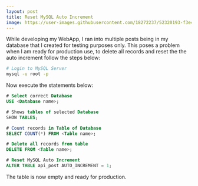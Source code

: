 ```yaml
---
layout: post
title: Reset MySQL Auto Increment
image: https://user-images.githubusercontent.com/18272237/52320193-f3e43600-299b-11e9-81d4-5007fe237ec2.png
---
```


While developing my WebApp, I ran into multiple posts being in my database that I created for testing purposes only.
This poses a problem when I am ready for production use, to delete all records and reset the the auto increment follow the steps below:

```bash
# Login to MySQL Server
mysql -u root -p
```
Now execute the statements below:
```sql
# Select correct Database
USE <Database name>;

# Shows tables of selected Database
SHOW TABLES;

# Count records in Table of Database
SELECT COUNT(*) FROM <Table name>;

# Delete all records from table
DELETE FROM <Table name>;

# Reset MySQL Auto Increment
ALTER TABLE api_post AUTO_INCREMENT = 1;
```

The table is now empty and ready for production.

